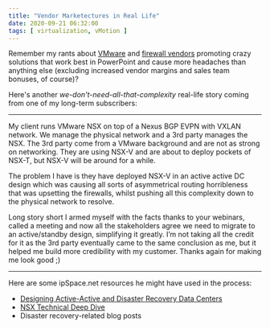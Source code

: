 ```yaml
---
title: "Vendor Marketectures in Real Life"
date: 2020-09-21 06:32:00
tags: [ virtualization, vMotion ]
---
```

Remember my rants about [VMware](https://blog.ipspace.net/2020/02/live-vmotion-into-vmware-on-aws-cloud.html) and [firewall vendors](https://blog.ipspace.net/2019/11/stretched-vlans-and-failing-firewall.html) promoting crazy solutions that work best in PowerPoint and cause more headaches than anything else (excluding increased vendor margins and sales team bonuses, of course)? 

Here's another _we-don't-need-all-that-complexity_ real-life story coming from one of my long-term subscribers:
<!--more-->
- - -

My client runs VMware NSX on top of a Nexus BGP EVPN with VXLAN network. We manage the physical network and a 3rd party manages the NSX. The 3rd party come from a VMware background and are not as strong on networking. They are using NSX-V and are about to deploy pockets of NSX-T, but NSX-V will be around for a while. 

The problem I have is they have deployed NSX-V in an active active DC design which was causing all sorts of asymmetrical routing horribleness that was upsetting the firewalls, whilst pushing all this complexity down to the physical network to resolve.

Long story short I armed myself with the facts thanks to your webinars, called a meeting and now all the stakeholders agree we need to migrate to an active/standby design, simplifying it greatly. I’m not taking all the credit for it as the 3rd party eventually came to the same conclusion as me, but it helped me build more credibility with my customer. Thanks again for making me look good ;)

- - -

Here are some ipSpace.net resources he might have used in the process:

* [Designing Active-Active and Disaster Recovery Data Centers](https://www.ipspace.net/Designing_Active-Active_and_Disaster_Recovery_Data_Centers)
* [NSX Technical Deep Dive](https://www.ipspace.net/VMware_NSX_Technical_Deep_Dive)
* Disaster recovery-related blog posts
